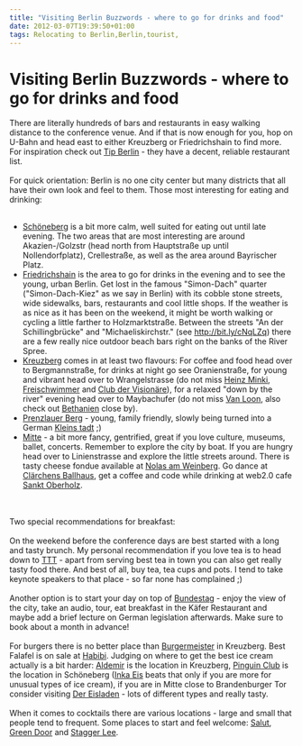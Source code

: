 ```yaml
---
title: "Visiting Berlin Buzzwords - where to go for drinks and food"
date: 2012-03-07T19:39:50+01:00
tags: Relocating to Berlin,Berlin,tourist,
---
```


# Visiting Berlin Buzzwords - where to go for drinks and food


There are literally hundreds of bars and restaurants in easy walking distance to the conference venue. And if that is 
now enough for you, hop on U-Bahn and head east to either Kreuzberg or Friedrichshain to find more. For inspiration 
check out <a href="http://www.tip-berlin.de/essen-und-trinken">Tip Berlin</a> - they have a decent, reliable restaurant 
list.<br><br>For quick orientation: Berlin is no one city center but many districts that all have their own look and 
feel to them. Those most interesting for eating and drinking:<br><ul><br><li><a 
href="http://g.co/maps/g48fd">Schöneberg</a> is a bit more calm, well suited for eating out until late evening. The two 
areas that are most interesting are around Akazien-/Golzstr (head north from Hauptstraße up until Nollendorfplatz), 
Crellestraße, as well as the area around Bayrischer Platz.<br><li><a href="http://g.co/maps/5gy7d">Friedrichshain</a> 
is the area to go for drinks in the evening and to see the young, urban Berlin. Get lost in the famous "Simon-Dach" 
quarter ("Simon-Dach-Kiez" as we say in Berlin) with its cobble stone streets, wide sidewalks, bars, restaurants and 
cool little shops. If the weather is as nice as it has been on the weekend, it might be worth walking or cycling a 
little farther to Holzmarktstraße. Between the streets "An der Schillingbrücke" and "Michaeliskirchstr." (see 
http://bit.ly/cNqLZq) there are a few really nice outdoor beach bars right on the banks of the River Spree.<br><li><a 
href="http://g.co/maps/93ppq">Kreuzberg</a> comes in at least two flavours: For coffee and food head over to 
Bergmannstraße, for drinks at night go see Oranienstraße, for young and vibrant head over to Wrangelstrasse (do not 
miss <a href="http://www.qype.co.uk/place/9667-Heinz-Minki-Berlin">Heinz Minki</a>, <a 
href="http://www.freischwimmer-berlin.de/">Freischwimmer</a> and <a href="http://clubdervisionaere.com/">Club der 
Visionäre</a>), for a relaxed "down by the river" evening head over to Maybachufer (do not miss <a 
href="http://www.vanloon.de/">Van Loon</a>, also check out <a 
href="http://www.bethanien.de/kb/index/trans/en/page/news">Bethanien</a> close by).<br><li><a 
href="http://g.co/maps/ap3g5">Prenzlauer Berg</a> - young, family friendly, slowly being turned into a German <a 
href="http://www.morgenpost.de/berlin-aktuell/article1881593/In-Prenzlauer-Berg-schliesst-der-naechste-Club.html">Kleins
tadt</a> ;)<br><li><a href="http://g.co/maps/uka3f">Mitte</a> - a bit more fancy, gentrified, great if you love 
culture, museums, ballet, concerts. Remember to explore the city by boat. If you are hungry head over to Linienstrasse 
and explore the little streets around. There is tasty cheese fondue available at <a href="http://www.nola.de/">Nolas am 
Weinberg</a>. Go dance at <a href="http://www.ballhaus.de/">Clärchens Ballhaus</a>, get a coffee and code while 
drinking at web2.0 cafe <a href="http://www.sanktoberholz.de/">Sankt Oberholz</a>.<br></ul><br><br>Two special 
recommendations for breakfast:<br><br>On the weekend before the conference days are best started with a long and tasty 
brunch. My personal recommendation if you love tea is to head down to <a href="http://www.teeteathe.de/">TTT</a> - 
apart from serving best tea in town you can also get really tasty food there. And best of all, buy tea, tea cups and 
pots. I tend to take keynote speakers to that place - so far none has complained ;)<br><br>Another option is to start 
your day on top of <a href="http://www.bundestag.de/htdocs_e/visits/kupp.html">Bundestag</a> - enjoy the view of the 
city, take an audio, tour, eat breakfast in the Käfer Restaurant and maybe add a brief lecture on German legislation 
afterwards. Make sure to book about a month in advance!<br><br>For burgers there is no better place than <a 
href="http://www.qype.co.uk/place/14918-Burgermeister-Berlin">Burgermeister</a> in Kreuzberg. Best Falafel is on sale 
at <a 
href="http://maps.google.com/maps/place?um=1&ie=UTF-8&q=habibi+berlin&fb=1&hq=habibi&hnear=0x47a84e373f035901:0x42120465
b5e3b70,Berlin,+Germany&cid=6055860776730423299">Habibi</a>. Judging on where to get the best ice cream actually is a 
bit harder: <a href="http://www.qype.com/place/11893-Aldemir-Eis-Berlin">Aldemir</a> is the location in Kreuzberg, <a 
href="http://www.tip-berlin.de/kultur-und-freizeit-stadtleben-und-leute/weltberuhmt-schoneberg-chaos">Pinguin Club</a> 
is the location in Schöneberg (<a href="http://www.qype.co.uk/place/12326-Inka-Eis-Berlin">Inka Eis</a> beats that only 
if you are more for unusual types of ice cream), if you are in Mitte close to Brandenburger Tor consider visiting <a 
href="http://www.der-eisladen.de/">Der Eisladen</a> - lots of different types and really tasty.<br><br>When it comes to 
cocktails there are various locations - large and small that people tend to frequent. Some places to start and feel 
welcome: <a href="http://www.salut-berlin.de/">Salut</a>, <a href="http://www.greendoor.de/">Green Door</a> and <a 
href="http://www.staggerlee.de/">Stagger Lee</a>.

